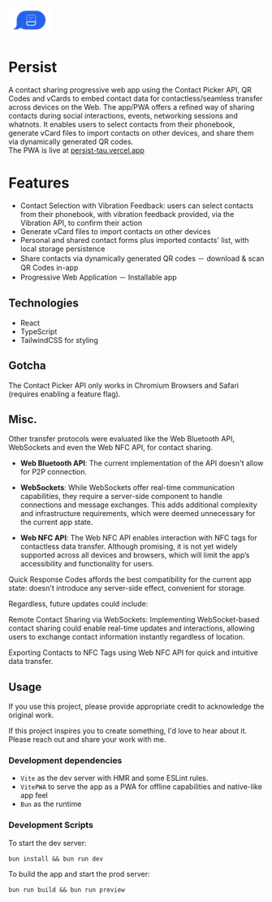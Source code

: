 <img src="./public/persist.png" width=89.48655257 height=60 alt='logo for app'>

# Persist

A contact sharing progressive web app using the Contact Picker API, QR Codes and vCards to embed contact data for contactless/seamless transfer across devices on the Web. The app/PWA offers a refined way of sharing contacts during social interactions, events, networking sessions and whatnots.
It enables users to select contacts from their phonebook, generate vCard files to import contacts on other devices, and share them via dynamically generated QR codes. <br/>
The PWA is live at [persist-tau.vercel.app](https://persist-tau.vercel.app)

# Features

- Contact Selection with Vibration Feedback: users can select contacts from their phonebook, with vibration feedback provided, via the Vibration API, to confirm their action
- Generate vCard files to import contacts on other devices
- Personal and shared contact forms plus imported contacts' list, with local storage persistence
- Share contacts via dynamically generated QR codes － download & scan QR Codes in-app
- Progressive Web Application － Installable app

## Technologies

- React
- TypeScript
- TailwindCSS for styling

## Gotcha

The Contact Picker API only works in Chromium Browsers and Safari (requires enabling a feature flag).

## Misc.

Other transfer protocols were evaluated like the Web Bluetooth API, WebSockets and even the Web NFC API, for contact sharing.
<br/>

- **Web Bluetooth API**: The current implementation of the API doesn't allow for P2P connection.

- **WebSockets**: While WebSockets offer real-time communication capabilities, they require a server-side component to handle connections and message exchanges. This adds additional complexity and infrastructure requirements, which were deemed unnecessary for the current app state.

- **Web NFC API**: The Web NFC API enables interaction with NFC tags for contactless data transfer. Although promising, it is not yet widely supported across all devices and browsers, which will limit the app’s accessibility and functionality for users.

Quick Response Codes affords the best compatibility for the current app state: doesn't introduce any server-side effect, convenient for storage.

Regardless, future updates could include:

Remote Contact Sharing via WebSockets: Implementing WebSocket-based contact sharing could enable real-time updates and interactions, allowing users to exchange contact information instantly regardless of location.

Exporting Contacts to NFC Tags using Web NFC API for quick and intuitive data transfer.

## Usage

If you use this project, please provide appropriate credit to acknowledge the original work.

If this project inspires you to create something, I'd love to hear about it. Please reach out and share your work with me.

### Development dependencies

- `Vite` as the dev server with HMR and some ESLint rules.
- `VitePWA` to serve the app as a PWA for offline capabilities and native-like app feel
- `Bun` as the runtime

### Development Scripts

To start the dev server:

```
bun install && bun run dev
```

To build the app and start the prod server:

```
bun run build && bun run preview
```

